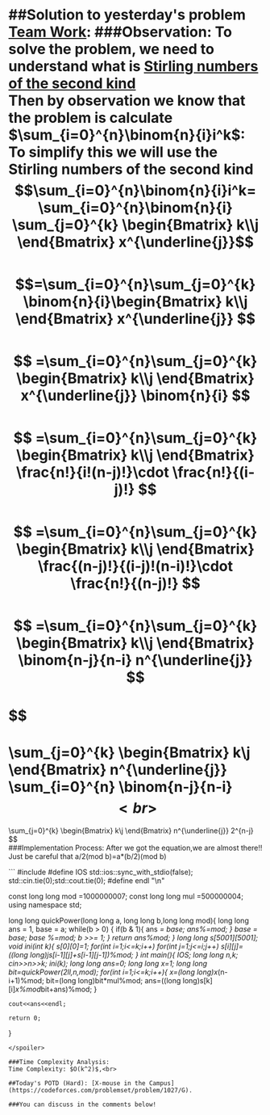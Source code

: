 ##Solution to yesterday's problem  [Team Work](https://codeforces.com/problemset/problem/932/E):
###Observation:
To solve the problem, we need to understand what is [Stirling numbers of the second kind](https://en.wikipedia.org/wiki/Stirling_number)<br>
Then by observation we know that the problem is calculate $\sum_{i=0}^{n}\binom{n}{i}i^k$:<br>
To simplify this we will use the Stirling numbers of the second kind<br>
$$\sum_{i=0}^{n}\binom{n}{i}i^k=
\sum_{i=0}^{n}\binom{n}{i}
\sum_{j=0}^{k}
\begin{Bmatrix}
k\\j 
\end{Bmatrix}
x^{\underline{j}}$$<br>
$$=\sum_{i=0}^{n}\sum_{j=0}^{k}
\binom{n}{i}\begin{Bmatrix}
k\\j 
\end{Bmatrix}
x^{\underline{j}}
$$<br>
$$
=\sum_{i=0}^{n}\sum_{j=0}^{k}
\begin{Bmatrix}
k\\j 
\end{Bmatrix}
x^{\underline{j}}
\binom{n}{i}
$$<br>
$$
=\sum_{i=0}^{n}\sum_{j=0}^{k}
\begin{Bmatrix}
k\\j 
\end{Bmatrix}
\frac{n!}{i!(n-j)!}\cdot 
\frac{n!}{(i-j)!}
$$<br>
$$
=\sum_{i=0}^{n}\sum_{j=0}^{k}
\begin{Bmatrix}
k\\j 
\end{Bmatrix}
\frac{(n-j)!}{(i-j)!(n-i)!}\cdot 
\frac{n!}{(n-j)!}
$$<br>
$$
=\sum_{i=0}^{n}\sum_{j=0}^{k}
\begin{Bmatrix}
k\\j 
\end{Bmatrix}
\binom{n-j}{n-i}
n^{\underline{j}}
$$<br>
$$
=
\sum_{j=0}^{k}
\begin{Bmatrix}
k\\j 
\end{Bmatrix}
n^{\underline{j}}
\sum_{i=0}^{n}
\binom{n-j}{n-i}
$$<br>
$$
=
\sum_{j=0}^{k}
\begin{Bmatrix}
k\\j 
\end{Bmatrix}
n^{\underline{j}}
2^{n-j}
$$<br>
###Implementation Process:
After we got the equation,we are almost there!!<br>
Just be careful that a/2(mod b)=a*(b/2)(mod b)


<spoiler summary="Code(C++)">
```
#include<bits/stdc++.h>
#define IOS std::ios::sync_with_stdio(false); std::cin.tie(0);std::cout.tie(0);
#define endl "\n" 

const long long mod =1000000007;
const long long mul =500000004;
using namespace std;

long long quickPower(long long a, long long b,long long mod){
    long long ans = 1, base = a;
    while(b > 0)
    {
        if(b & 1){
        	ans *= base;
        	ans%=mod;
		}
        base *= base;
        base %=mod;
        b >>= 1;
    }
    return ans%mod;
}
long long s[5001][5001];
void ini(int k){
	s[0][0]=1;
	for(int i=1;i<=k;i++)
		for(int j=1;j<=i;j++)
			s[i][j]=((long long)j*s[i-1][j]+s[i-1][j-1])%mod;
}
int main(){
	IOS;
	long long n,k;
	cin>>n>>k;
	ini(k);
	long long ans=0;
	long long x=1;
	long long bit=quickPower(2ll,n,mod);
	for(int i=1;i<=k;i++){
		x=(long long)x*(n-i+1)%mod;
		bit=(long long)bit*mul%mod;
		ans=((long long)s[k][i]*x%mod*bit+ans)%mod;
	}
		
	cout<<ans<<endl;
	
	return 0;
}
```
</spoiler>

###Time Complexity Analysis:
Time Complexity: $O(k^2)$,<br>

##Today's POTD (Hard): [X-mouse in the Campus](https://codeforces.com/problemset/problem/1027/G).

###You can discuss in the comments below!
